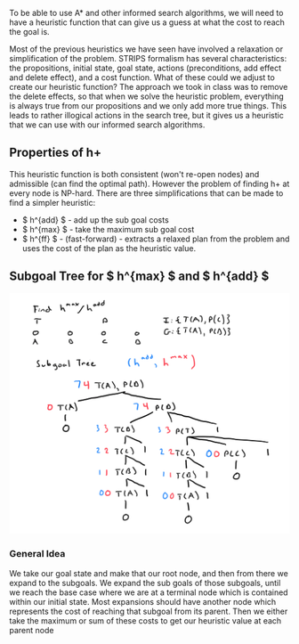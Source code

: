 To be able to use A* and other informed search algorithms, we will need to have
a heuristic function that can give us a guess at what the cost to reach the 
goal is. 

Most of the previous heuristics we have seen have involved a relaxation or 
simplification of the problem. STRIPS formalism has several characteristics: 
the propositions, initial state, goal state, actions (preconditions, add effect
and delete effect), and a cost function. What of these could we adjust to create
our heuristic function? The approach we took in class was to remove the delete
effects, so that when we solve the heuristic problem, everything is always true
from our propositions and we only add more true things. This leads to rather
illogical actions in the search tree, but it gives us a heuristic that we can
use with our informed search algorithms.

## Properties of h+
This heuristic function is both consistent (won't re-open nodes) and admissible (can find the 
optimal path). However the problem of finding h+ at every node is NP-hard. There
are three simplifications that can be made to find a simpler heuristic:
- $ h^{add} $ - add up the sub goal costs
- $ h^{max} $ - take the maximum sub goal cost
- $ h^{ff} $ - (fast-forward) - extracts a relaxed plan from the problem and 
    uses the cost of the plan as the heuristic value.

## Subgoal Tree for $ h^{max} $ and $ h^{add} $
![alt text](subgoalTree.png)

### General Idea
We take our goal state and make that our root node, and then from there we 
expand to the subgoals. We expand the sub goals of those subgoals, until we 
reach the base case where we are at a terminal node which is contained within
our initial state. Most expansions should have another node which represents 
the cost of reaching that subgoal from its parent. Then we either take the 
maximum or sum of these costs to get our heuristic value at each parent node